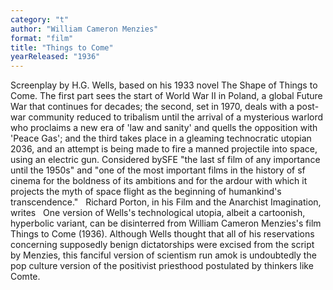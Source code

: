 ```yaml
---
category: "t"
author: "William Cameron Menzies"
format: "film"
title: "Things to Come"
yearReleased: "1936"
---
```

Screenplay by H.G. Wells, based on his 1933 novel The Shape of Things to Come. The first part sees the start of World War II in Poland, a global Future War that continues for decades; the second, set in 1970, deals with a post-war community reduced to tribalism until the arrival of a mysterious warlord who proclaims a new era of 'law and sanity' and quells the opposition with 'Peace Gas'; and the third takes place in a gleaming technocratic utopian 2036, and an attempt is being made to fire a manned projectile into space, using an electric gun. Considered bySFE "the last sf film of any importance until the 1950s" and "one of the most important films in the history of sf cinema for the boldness of its ambitions and for the ardour with which it projects the myth of space flight as the beginning of humankind's transcendence."
 
Richard Porton, in his Film and the Anarchist Imagination, writes
 
One version of Wells's technological utopia, albeit a cartoonish, hyperbolic variant, can be disinterred from William Cameron Menzies's film Things to Come (1936). Although Wells thought that all of his reservations concerning supposedly benign dictatorships were excised from the script by Menzies, this fanciful version of scientism run amok is undoubtedly the pop culture version of the positivist priesthood postulated by thinkers like Comte.